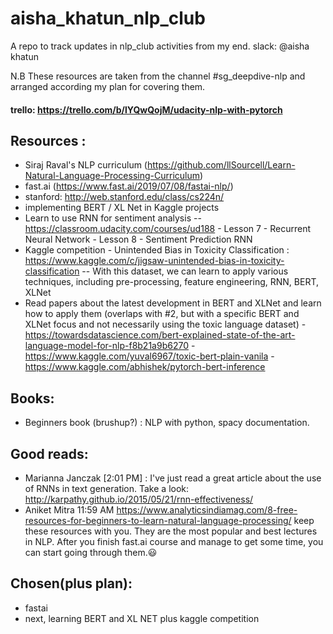 # aisha_khatun_nlp_club
A repo to track updates in nlp_club activities from my end. slack: @aisha khatun

N.B These resources are taken from the channel #sg_deepdive-nlp and arranged according my plan for covering them.

#### trello: https://trello.com/b/lYQwQojM/udacity-nlp-with-pytorch

## Resources :
- Siraj Raval's NLP curriculum (https://github.com/llSourcell/Learn-Natural-Language-Processing-Curriculum)
- fast.ai (https://www.fast.ai/2019/07/08/fastai-nlp/)
- stanford: http://web.stanford.edu/class/cs224n/
- implementing BERT / XL Net in Kaggle projects
- Learn to use RNN for sentiment analysis -- https://classroom.udacity.com/courses/ud188
       - Lesson 7 - Recurrent Neural Network
       - Lesson 8 - Sentiment Prediction RNN
- Kaggle competition - Unintended Bias in Toxicity Classification : https://www.kaggle.com/c/jigsaw-unintended-bias-in-toxicity-classification -- With this dataset, we can learn to apply various techniques, including pre-processing, feature engineering, RNN, BERT, XLNet 
- Read papers about the latest development in BERT and XLNet and learn how to apply them (overlaps with #2, but with a specific BERT and XLNet focus and not necessarily using the toxic language dataset)
       - https://towardsdatascience.com/bert-explained-state-of-the-art-language-model-for-nlp-f8b21a9b6270
       - https://www.kaggle.com/yuval6967/toxic-bert-plain-vanila
       - https://www.kaggle.com/abhishek/pytorch-bert-inference

## Books:
- Beginners book (brushup?) : NLP with python, spacy documentation.

## Good reads:
- Marianna Janczak [2:01 PM] : I've just read a great article about the use of RNNs in text generation. Take a look: http://karpathy.github.io/2015/05/21/rnn-effectiveness/
- Aniket Mitra 11:59 AM https://www.analyticsindiamag.com/8-free-resources-for-beginners-to-learn-natural-language-processing/   keep these resources with you. They are the most popular and best lectures in NLP. After you finish fast.ai course and manage to get some time, you can start going through them.:smiley:

## Chosen(plus plan):
- fastai
- next, learning BERT and XL NET plus kaggle competition
